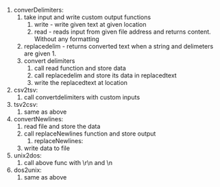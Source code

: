 1. converDelimiters:
   1. take input and write custom output functions
      1. write - write given text at given location
      2. read - reads input from given file address and returns content. Without any formatting
   2. replacedelim - returns converted text when a string and delimeters are given
      1.
   3. convert delimiters
      1. call read function and store data
      2. call replacedelim and store its data in replacedtext
      3. write the replacedtext at location
2. csv2tsv:
   1. call convertdelimiters with custom inputs
3. tsv2csv:
   1. same as above
4. convertNewlines:
   1. read file and store the data
   2. call replaceNewlines function and store output
      1. replaceNewlines:
   3. write data to file
5. unix2dos:
   1. call above func with \r\n and \n
6. dos2unix:
   1. same as above
